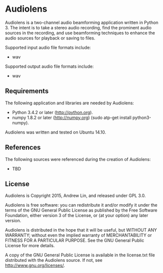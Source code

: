 # Audiolens
Audiolens is a two-channel audio beamforming application written in Python 3.
The intent is to take a stereo audio recording, find the prominent audio sources
in the recording, and use beamforming techniques to enhance the audio sources
for playback or saving to files.

Supported input audio file formats include:

* wav

Supported output audio file formats include:

* wav

## Requirements
The following application and libraries are needed by Audiolens:

* Python 3.4.2 or later (http://python.org).
* numpy 1.8.2 or later (http://numpy.org) (sudo atp-get install python3-numpy).

Audiolens was written and tested on Ubuntu 14.10.

## References
The following sources were referenced during the creation of Audiolens:

* TBD

## License
Audiolens is Copyright 2015, Andrew Lin, and released under GPL 3.0.

Audiolens is free software: you can redistribute it and/or modify
it under the terms of the GNU General Public License as published by
the Free Software Foundation, either version 3 of the License, or
(at your option) any later version.

Audiolens is distributed in the hope that it will be useful,
but WITHOUT ANY WARRANTY; without even the implied warranty of
MERCHANTABILITY or FITNESS FOR A PARTICULAR PURPOSE.  See the
GNU General Public License for more details.

A copy of the GNU General Public License is available in the license.txt file
distributed with the Audiolens source.  If not, see 
<http://www.gnu.org/licenses/>.
